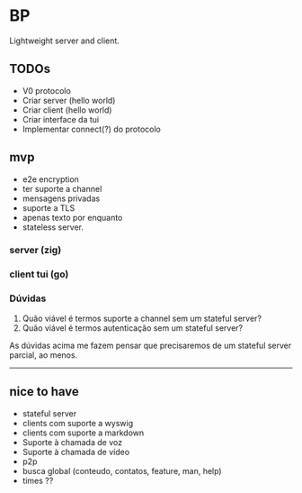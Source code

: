 # BP

Lightweight server and client.

## TODOs
* V0 protocolo
* Criar server (hello world)
* Criar client (hello world)
* Criar interface da tui
* Implementar connect(?) do protocolo

## mvp 
* e2e encryption
* ter suporte a channel
* mensagens privadas
* suporte a TLS
* apenas texto por enquanto
* stateless server.

### server (zig)
### client tui (go)

### Dúvidas

1. Quão viável é termos suporte a channel sem um stateful server?
2. Quão viável é termos autenticação sem um stateful server?

As dúvidas acima me fazem pensar que precisaremos de um stateful server parcial, ao menos.

______

## nice to have
* stateful server
* clients com suporte a wyswig
* clients com suporte a markdown
* Suporte à chamada de voz
* Suporte à chamada de vídeo
* p2p
* busca global (conteudo, contatos, feature, man, help)
* times ??
